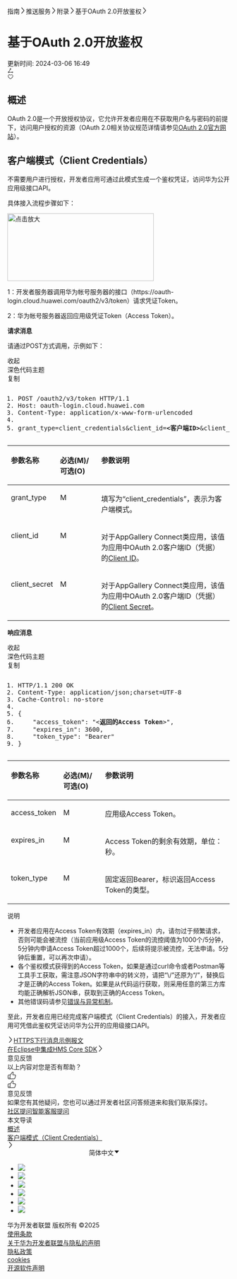 <div _ngcontent-idu-c119="" class="layout-right"><div _ngcontent-idu-c119="" class="doc-top ng-star-inserted"><!----><div _ngcontent-idu-c119="" class="doc-header guide"><div _ngcontent-idu-c119="" class="doc-header-main"><div _ngcontent-idu-c119="" class="doc-header-box"><div _ngcontent-idu-c119="" class="doc-header-bread ng-star-inserted"><nz-breadcrumb _ngcontent-idu-c119="" class="ant-breadcrumb"><nz-breadcrumb-item _ngcontent-idu-c119=""><span class="ant-breadcrumb-link ng-star-inserted">指南</span><!----><!----><span class="ant-breadcrumb-separator ng-star-inserted"><i _ngcontent-idu-c119="" nz-icon="" nztype="DocIcon:arrow" class="anticon anticon-DocIcon:arrow ng-star-inserted"><svg width="1em" height="1em" viewBox="0 0 5.72559 11.8173" fill="currentColor" xmlns="http://www.w3.org/2000/svg" xmlns:xlink="http://www.w3.org/1999/xlink" data-icon="DocIcon:arrow" aria-hidden="true">
      <path id="path" d="M0.17 11.6C0.31 11.75 0.47 11.82 0.64 11.81C0.8 11.81 0.95 11.74 1.07 11.6L5.47 6.55C5.64 6.36 5.73 6.14 5.72 5.9C5.71 5.66 5.63 5.45 5.47 5.26L1.07 0.19C0.96 0.05 0.82 -0.01 0.64 0C0.46 0 0.31 0.06 0.19 0.19C0.07 0.3 0.01 0.45 0.01 0.61C0.01 0.78 0.07 0.93 0.19 1.06L4.37 5.9L0.17 10.72C0.06 10.85 0.01 11 0 11.17C-0.01 11.34 0.05 11.48 0.17 11.6Z" fill="currentColor" fill-opacity="0.901961" fill-rule="nonzero"></path>
      </svg></i><!----></span><!----></nz-breadcrumb-item><nz-breadcrumb-item _ngcontent-idu-c119="" class="ng-star-inserted"><span class="ant-breadcrumb-link ng-star-inserted">推送服务</span><!----><!----><span class="ant-breadcrumb-separator ng-star-inserted"><i _ngcontent-idu-c119="" nz-icon="" nztype="DocIcon:arrow" class="anticon anticon-DocIcon:arrow ng-star-inserted"><svg width="1em" height="1em" viewBox="0 0 5.72559 11.8173" fill="currentColor" xmlns="http://www.w3.org/2000/svg" xmlns:xlink="http://www.w3.org/1999/xlink" data-icon="DocIcon:arrow" aria-hidden="true">
      <path id="path" d="M0.17 11.6C0.31 11.75 0.47 11.82 0.64 11.81C0.8 11.81 0.95 11.74 1.07 11.6L5.47 6.55C5.64 6.36 5.73 6.14 5.72 5.9C5.71 5.66 5.63 5.45 5.47 5.26L1.07 0.19C0.96 0.05 0.82 -0.01 0.64 0C0.46 0 0.31 0.06 0.19 0.19C0.07 0.3 0.01 0.45 0.01 0.61C0.01 0.78 0.07 0.93 0.19 1.06L4.37 5.9L0.17 10.72C0.06 10.85 0.01 11 0 11.17C-0.01 11.34 0.05 11.48 0.17 11.6Z" fill="currentColor" fill-opacity="0.901961" fill-rule="nonzero"></path>
      </svg></i><!----></span><!----></nz-breadcrumb-item><!----><!----><!----><nz-breadcrumb-item _ngcontent-idu-c119="" class="ng-star-inserted"><span class="ant-breadcrumb-link ng-star-inserted">附录</span><!----><!----><span class="ant-breadcrumb-separator ng-star-inserted"><i _ngcontent-idu-c119="" nz-icon="" nztype="DocIcon:arrow" class="anticon anticon-DocIcon:arrow ng-star-inserted"><svg width="1em" height="1em" viewBox="0 0 5.72559 11.8173" fill="currentColor" xmlns="http://www.w3.org/2000/svg" xmlns:xlink="http://www.w3.org/1999/xlink" data-icon="DocIcon:arrow" aria-hidden="true">
      <path id="path" d="M0.17 11.6C0.31 11.75 0.47 11.82 0.64 11.81C0.8 11.81 0.95 11.74 1.07 11.6L5.47 6.55C5.64 6.36 5.73 6.14 5.72 5.9C5.71 5.66 5.63 5.45 5.47 5.26L1.07 0.19C0.96 0.05 0.82 -0.01 0.64 0C0.46 0 0.31 0.06 0.19 0.19C0.07 0.3 0.01 0.45 0.01 0.61C0.01 0.78 0.07 0.93 0.19 1.06L4.37 5.9L0.17 10.72C0.06 10.85 0.01 11 0 11.17C-0.01 11.34 0.05 11.48 0.17 11.6Z" fill="currentColor" fill-opacity="0.901961" fill-rule="nonzero"></path>
      </svg></i><!----></span><!----></nz-breadcrumb-item><!----><!----><!----><nz-breadcrumb-item _ngcontent-idu-c119="" class="ng-star-inserted"><span class="ant-breadcrumb-link ng-star-inserted">基于OAuth 2.0开放鉴权</span><!----><!----><span class="ant-breadcrumb-separator ng-star-inserted"><i _ngcontent-idu-c119="" nz-icon="" nztype="DocIcon:arrow" class="anticon anticon-DocIcon:arrow ng-star-inserted"><svg width="1em" height="1em" viewBox="0 0 5.72559 11.8173" fill="currentColor" xmlns="http://www.w3.org/2000/svg" xmlns:xlink="http://www.w3.org/1999/xlink" data-icon="DocIcon:arrow" aria-hidden="true">
      <path id="path" d="M0.17 11.6C0.31 11.75 0.47 11.82 0.64 11.81C0.8 11.81 0.95 11.74 1.07 11.6L5.47 6.55C5.64 6.36 5.73 6.14 5.72 5.9C5.71 5.66 5.63 5.45 5.47 5.26L1.07 0.19C0.96 0.05 0.82 -0.01 0.64 0C0.46 0 0.31 0.06 0.19 0.19C0.07 0.3 0.01 0.45 0.01 0.61C0.01 0.78 0.07 0.93 0.19 1.06L4.37 5.9L0.17 10.72C0.06 10.85 0.01 11 0 11.17C-0.01 11.34 0.05 11.48 0.17 11.6Z" fill="currentColor" fill-opacity="0.901961" fill-rule="nonzero"></path>
      </svg></i><!----></span><!----></nz-breadcrumb-item><!----><!----><!----><!----><!----></nz-breadcrumb><!----></div><!----><h1 _ngcontent-idu-c119="" class="doc-title ng-star-inserted" title="基于OAuth 2.0开放鉴权"> 基于OAuth 2.0开放鉴权 </h1><!----><div _ngcontent-idu-c119="" class="doc-header-footer ng-star-inserted"><div _ngcontent-idu-c119="" class="dhf-left"><span _ngcontent-idu-c119="" class="ng-star-inserted">更新时间: 2024-03-06 16:49</span><!----><!----></div><div _ngcontent-idu-c119="" class="dhf-right"><!----><!----><div _ngcontent-idu-c119=""><app-share _ngcontent-idu-c119="" _nghost-idu-c116=""><div _ngcontent-idu-c116="" class="footer-share"><div _ngcontent-idu-c116="" class="share-container"><div _ngcontent-idu-c116="" nz-popover="" nzpopoveroverlayclassname="share-content" nzpopoverplacement="bottom" class="flex"><i _ngcontent-idu-c116="" nz-icon="" nztype="DocIcon:share" class="anticon share-icon anticon-DocIcon:share"><svg viewBox="0 0 24 24" xmlns="http://www.w3.org/2000/svg" xmlns:xlink="http://www.w3.org/1999/xlink" fill="currentColor" width="1em" height="1em" data-icon="DocIcon:share" aria-hidden="true">
      <g id="页面-1" stroke="none" stroke-width="1" fill="none" fill-rule="evenodd">
        <g id="floating--icon-PC-Default" transform="translate(-12.000000, -204.000000)" fill="currentColor">
          <g id="二维码备份" transform="translate(0.000000, 192.000000)">
            <g id="UIicon/24/share/line" transform="translate(12.000000, 12.000000)">
              <path d="M11.9995,2.9757 C13.435366,2.9757 14.5995,4.14113808 14.5995,5.5767 C14.5995,7.0121963 13.435431,8.1767 11.9995,8.1767 C11.7918842,8.1767 11.5899462,8.15232476 11.396388,8.10628139 L6.45104434,16.5976682 C6.7444089,16.8950147 6.96663401,17.2626597 7.09015715,17.6730099 L16.9098192,17.6730892 C17.23185,16.6031068 18.2248492,15.8233 19.3999,15.8233 C20.835831,15.8233 21.9999,16.9878037 21.9999,18.4233 C21.9999,19.8588619 20.835766,21.0243 19.3999,21.0243 C18.2249023,21.0243 17.2318693,20.2438675 16.9098245,19.1736218 L7.09015188,19.1737011 C6.76803297,20.244013 5.77473796,21.0243 4.5991,21.0243 C3.16401638,21.0243 2.0001,19.8586445 2.0001,18.4233 C2.0001,16.9880211 3.16395156,15.8233 4.5991,15.8233 C4.78198686,15.8233 4.96045929,15.8421662 5.13267765,15.8780569 L10.0989723,7.34983898 C9.66568225,6.88527191 9.4005,6.2618091 9.4005,5.5767 C9.4005,4.14135551 10.5644164,2.9757 11.9995,2.9757 Z M4.5991,17.3233 C3.99262956,17.3233 3.5001,17.8161975 3.5001,18.4233 C3.5001,19.0307183 3.99294528,19.5243 4.5991,19.5243 C5.20707068,19.5243 5.7001,19.0309026 5.7001,18.4233 C5.70011434,18.4287112 5.7001,18.4260073 5.7001,18.4233 C5.69717545,18.0137305 5.47894138,17.6632329 5.15489397,17.4735326 L5.09077447,17.4414126 L5.09077447,17.4414126 C4.93888484,17.3639207 4.7737565,17.3233 4.5991,17.3233 Z M19.3999,17.3233 C18.7925215,17.3233 18.2999,17.8161055 18.2999,18.4233 C18.2999,19.0308105 18.7928373,19.5243 19.3999,19.5243 C20.0069627,19.5243 20.4999,19.0308105 20.4999,18.4233 C20.4999,17.8161055 20.0072785,17.3233 19.3999,17.3233 Z M11.9995,4.4757 C11.3933453,4.4757 10.9005,4.96928169 10.9005,5.5767 C10.9005,6.18380247 11.3930296,6.6767 11.9995,6.6767 C12.6068785,6.6767 13.0995,6.18389451 13.0995,5.5767 C13.0995,4.96918948 12.6065627,4.4757 11.9995,4.4757 Z" id="形状结合"></path>
              </g>
            </g>
          </g>
        </g>
      </svg></i></div><!----><!----></div></div><nz-modal _ngcontent-idu-c116="" nzclassname="shareTips"></nz-modal><!----><div _ngcontent-idu-c116="" style="display: none; background-color: canvas; color-scheme: light;"></div></app-share></div><div _ngcontent-idu-c119="" nz-popover="" nzpopoveroverlayclassname="common-popover" nzpopoverplacement="bottom" class="collection dhf-right-icon ng-star-inserted"><i _ngcontent-idu-c119="" nz-icon="" class="anticon anticon-DocIcon:collection"><svg width="1em" height="1em" viewBox="0 0 20 20" version="1.1" xmlns="http://www.w3.org/2000/svg" xmlns:xlink="http://www.w3.org/1999/xlink" fill="currentColor" data-icon="DocIcon:collection" aria-hidden="true">
          <g id="文档" stroke="none" stroke-width="1" fill="none" fill-rule="evenodd">
              <g id="01-个人中心-收藏-文档" transform="translate(-1580.000000, -850.000000)" fill="currentColor">
                  <g id="UIicon/24/heart/line" transform="translate(1580.000000, 850.000000)">
                      <path d="M15.1002479,2.82916481 C17.6495614,3.75627469 18.9637979,6.5749429 18.0356437,9.12354723 C17.3346195,11.0503913 15.740315,12.9957793 13.5784618,14.8911708 L13.1260895,15.2799783 L12.6787389,15.6502437 C12.6049519,15.7102229 12.5316387,15.7692897 12.4589318,15.8273742 L12.031024,16.163533 C11.9612714,16.2174082 11.8923898,16.2701612 11.8245114,16.3217221 L11.4303386,16.6162221 L11.0665959,16.8787538 C11.0088609,16.9196586 10.9526585,16.9590915 10.8981209,16.9969827 L10.5919337,17.2052685 C10.4972368,17.2681571 10.4102582,17.324319 10.3320568,17.3731949 C10.2563142,17.420534 10.1743523,17.4496653 10.0912916,17.4617706 C10.0800937,17.4630795 10.0687222,17.4644537 10.057312,17.465516 C10.0430978,17.4670544 10.0286934,17.4678493 10.0143034,17.4681464 C9.9958577,17.4684734 9.97740993,17.4681026 9.9589608,17.4669067 C9.94567531,17.4659403 9.93226091,17.4645965 9.91891114,17.4628244 C9.90079775,17.4606542 9.88254398,17.457455 9.86438176,17.4534184 C9.85363406,17.4507172 9.84311913,17.4480746 9.83267727,17.4451613 C9.78171046,17.4313535 9.73123289,17.4101919 9.68300321,17.3818215 L9.5224814,17.2824319 L9.31913167,17.1480149 L9.07816499,16.981779 L8.65758219,16.6797831 L8.34537116,16.4480369 L7.84234827,16.0628154 L7.49146147,15.785612 L6.95485137,15.3472444 L6.59785739,15.0446367 C6.53877,14.993734 6.4799608,14.9426419 6.42153834,14.8914272 C4.25965653,12.9962632 2.66524548,11.0506971 1.96428943,9.12365133 C1.03618927,6.57519524 2.35079991,3.75635814 4.89946135,2.82913812 C6.94152832,2.0858858 9.21005088,2.77606594 10.4989007,4.48512942 C10.7067346,4.76072498 10.6518029,5.15262197 10.3762073,5.36045584 C10.1006118,5.56828971 9.70871477,5.51335801 9.50088089,5.23776246 C8.54055763,3.96433757 6.84913661,3.44973603 5.32690188,4.0037847 C3.42702731,4.69497174 2.4470304,6.79631761 3.13890758,8.69613274 C3.75207177,10.3818239 5.22807769,12.1829071 7.24553492,13.9514647 L7.58376333,14.2428913 L8.09664101,14.6679846 L8.43465403,14.9386755 L8.76346632,15.1954642 L9.22804019,15.5475703 L9.64261557,15.8503703 L9.98961436,16.0930487 L9.99360855,16.0947878 L10.2347446,15.9295111 L10.5920295,15.6745551 C11.3034551,15.158668 12.0379223,14.5794329 12.7544031,13.9512627 C14.7718745,12.182457 16.2478207,10.3814911 16.8610394,8.69599055 C17.5529647,6.79604355 16.5733148,4.69496974 14.6728304,4.00381974 C13.7851521,3.68064937 12.830067,3.7141742 11.9798655,4.07917449 C11.6626818,4.21534473 11.2951658,4.06860433 11.1589956,3.75142064 C11.0228253,3.43423694 11.1695657,3.06672097 11.4867494,2.93055073 C12.626585,2.44120754 13.910796,2.39612993 15.1002479,2.82916481 Z" id="形状结合"></path>
                  </g>
              </g>
          </g>
      </svg></i></div><!----><!----></div></div><!----><!----></div></div><div _ngcontent-idu-c119="" class="doc-header-placeholder ng-star-inserted"></div><!----><div _ngcontent-idu-c119="" class="doc-header-icon ng-star-inserted"></div><!----></div></div><!----><div _ngcontent-idu-c119="" class="layout-right-main"><div _ngcontent-idu-c119="" class="layout-content"><div _ngcontent-idu-c119="" class="layout-content-left"><div _ngcontent-idu-c119="" id="document-content" class="document-content ng-star-inserted"><!----><!----><div _ngcontent-idu-c119="" class="document-content-html"><app-document-text _ngcontent-idu-c119="" id="document-text" _nghost-idu-c106="" style="--feedback-btn-top: 0px; --feedback-btn-left: 0px;"><div _ngcontent-idu-c106="" id="mark" class="idpContent"><div _ngcontent-idu-c106="" class="markdown-body ng-star-inserted" style="position: relative;">   <div id="body0000001212610981">    <div class="tiledSection">     <h2 id="section1443831215460">概述<i class="anchor-icon anchor-icon-link" anchorid="section1443831215460" tips="复制节点链接"></i></h2>          <p id="ZH-CN_TOPIC_0000001700731633__p195202483452">OAuth 2.0是一个开放授权协议，它允许开发者应用在不获取用户名与密码的前提下，访问用户授权的资源（OAuth 2.0相关协议规范详情请参见<a href="https://oauth.net/2/" target="_blank">OAuth 2.0官方网站</a>）。</p>    </div>    <div class="tiledSection">     <h2 id="section128682386159">客户端模式（Client Credentials）<i class="anchor-icon anchor-icon-link" anchorid="section128682386159" tips="复制节点链接"></i></h2>          <p id="ZH-CN_TOPIC_0000001700731633__p2029413813235">不需要用户进行授权，开发者应用可通过此模式生成一个鉴权凭证，访问华为公开应用级接口API。</p>     <p id="ZH-CN_TOPIC_0000001700731633__p052834834517">具体接入流程步骤如下：</p>     <p id="ZH-CN_TOPIC_0000001700731633__p48045307234"><span><img originheight="153" originwidth="332" src="https://alliance-communityfile-drcn.dbankcdn.com/FileServer/getFile/cmtyPub/011/111/111/0000000000011111111.20231103095850.77325507867717107912415021792681:50001231000000:2800:D79EDFBF85E9FD402869004E8C28853790E087157262AFAFC9600A962AABED6A.png?needInitFileName=true?needInitFileName=true?needInitFileName=true?needInitFileName=true?needInitFileName=true" title="点击放大" width="332" height="153"></span></p>          <p id="ZH-CN_TOPIC_0000001700731633__p94811476207">1：开发者服务器调用华为帐号服务器的接口（https://oauth-login.cloud.huawei.com/oauth2/v3/token）请求凭证Token。</p>     <p id="ZH-CN_TOPIC_0000001700731633__p34823474205">2：华为帐号服务器返回应用级凭证Token（Access Token）。</p>          <p id="ZH-CN_TOPIC_0000001700731633__p452834819456"><strong>请求消息</strong></p>     <p id="ZH-CN_TOPIC_0000001700731633__p12861447182517">请通过POST方式调用，示例如下：</p>     <div _ngcontent-idu-c106="" class="highlight-div"><div _ngcontent-idu-c106="" class="highlight-div-header"><div _ngcontent-idu-c106="" class="highlight-div-header-left"><div _ngcontent-idu-c106="" class="handle-button expand-button"><div _ngcontent-idu-c106="" class="handle-hover-tips">收起</div></div></div><div _ngcontent-idu-c106="" class="highlight-div-header-right"><div _ngcontent-idu-c106="" class="handle-button theme-button"><div _ngcontent-idu-c106="" class="handle-hover-tips">深色代码主题</div></div><div _ngcontent-idu-c106="" class="handle-button copy-button"><div _ngcontent-idu-c106="" class="handle-hover-tips">复制</div></div></div></div><div _ngcontent-idu-c106="" class="highlight-scroll-div"><pre class="http prettyprint linenums hljs language-cangjie" id="ZH-CN_TOPIC_0000001700731633__screen766911243588" data-highlighted="yes"><ol class="linenums"><li><span class="hljs-variable">POST</span> /<span class="hljs-variable">oauth2</span>/<span class="hljs-variable">v3</span>/<span class="hljs-variable">token</span> <span class="hljs-variable">HTTP</span>/<span class="hljs-number">1.1</span></li><li><span class="hljs-variable">Host</span>: <span class="hljs-title class_">oauth</span>-<span class="hljs-title class_">login</span>.<span class="hljs-title class_">cloud</span>.<span class="hljs-title class_">huawei</span>.<span class="hljs-title class_">com</span></li><li><span class="hljs-variable">Content</span>-<span class="hljs-variable">Type</span>: <span class="hljs-title class_">application</span>/<span class="hljs-variable">x</span>-<span class="hljs-variable">www</span>-<span class="hljs-variable">form</span>-<span class="hljs-variable">urlencoded</span></li><li> </li><li><span class="hljs-variable">grant_type</span>=<span class="hljs-variable">client_credentials</span>&amp;<span class="hljs-variable">client_id</span>=<strong>&lt;</strong><strong><span class=""><span class="hljs-title class_">客户端</span></span></strong><strong><span class=""><span class="hljs-title class_">ID</span></span></strong><strong>&gt;</strong>&amp;<span class="hljs-variable">client_secret</span>=<strong>&lt;</strong><strong><span class=""><span class="hljs-title class_">客户端密钥</span></span></strong><strong>&gt;</strong></li></ol></pre></div></div>     <div class="tablenoborder">      <div class="tbBox"><table id="ZH-CN_TOPIC_0000001700731633__table12471748114513" class="layoutFixed idpTab">       <thead>        <tr id="ZH-CN_TOPIC_0000001700731633__row152844844514">         <th align="left" class="cellrowborder" id="mcps1.3.2.12.1.4.1.1" valign="top" width="17%"><p id="ZH-CN_TOPIC_0000001700731633__p15281348194518">参数名称</p></th>         <th align="left" class="cellrowborder" id="mcps1.3.2.12.1.4.1.2" valign="top" width="20%"><p id="ZH-CN_TOPIC_0000001700731633__p11528148204515">必选(M)/可选(O)</p></th>         <th align="left" class="cellrowborder" id="mcps1.3.2.12.1.4.1.3" valign="top" width="63%"><p id="ZH-CN_TOPIC_0000001700731633__p252874812457">参数说明</p></th>        </tr>       </thead>               <tbody><tr id="ZH-CN_TOPIC_0000001700731633__row1652854864517">         <td class="cellrowborder" valign="top" width="17%"><p id="ZH-CN_TOPIC_0000001700731633__p165291148104514">grant_type</p></td>         <td class="cellrowborder" valign="top" width="20%"><p id="ZH-CN_TOPIC_0000001700731633__p6529748174510">M</p></td>         <td class="cellrowborder" valign="top" width="63%"><p id="ZH-CN_TOPIC_0000001700731633__p8529124874514">填写为“client_credentials”，表示为客户端模式。</p></td>        </tr>        <tr id="ZH-CN_TOPIC_0000001700731633__row14529114815450">         <td class="cellrowborder" valign="top" width="17%"><p id="ZH-CN_TOPIC_0000001700731633__p8529948174514">client_id</p></td>         <td class="cellrowborder" valign="top" width="20%"><p id="ZH-CN_TOPIC_0000001700731633__p125296487457">M</p></td>         <td class="cellrowborder" valign="top" width="63%"><p id="ZH-CN_TOPIC_0000001700731633__p4529124811457">对于AppGallery Connect类应用，该值为应用中OAuth 2.0客户端ID（凭据）的<a href="https://developer.huawei.com/consumer/cn/doc/HMSCore-Guides/android-config-agc-0000001050170137#section125831926193110">Client ID</a>。</p></td>        </tr>        <tr id="ZH-CN_TOPIC_0000001700731633__row1552984819455">         <td class="cellrowborder" valign="top" width="17%"><p id="ZH-CN_TOPIC_0000001700731633__p115291448174515">client_secret</p></td>         <td class="cellrowborder" valign="top" width="20%"><p id="ZH-CN_TOPIC_0000001700731633__p15529648124518">M</p></td>         <td class="cellrowborder" valign="top" width="63%"><p id="ZH-CN_TOPIC_0000001700731633__p15291648194511">对于AppGallery Connect类应用，该值为应用中OAuth 2.0客户端ID（凭据）的<a href="https://developer.huawei.com/consumer/cn/doc/HMSCore-Guides/android-config-agc-0000001050170137#section125831926193110">Client Secret</a>。</p></td>        </tr>             </tbody></table></div>     </div>     <p id="ZH-CN_TOPIC_0000001700731633__p1952904844512"><strong>响应消息</strong></p>     <div _ngcontent-idu-c106="" class="highlight-div"><div _ngcontent-idu-c106="" class="highlight-div-header"><div _ngcontent-idu-c106="" class="highlight-div-header-left"><div _ngcontent-idu-c106="" class="handle-button expand-button"><div _ngcontent-idu-c106="" class="handle-hover-tips">收起</div></div></div><div _ngcontent-idu-c106="" class="highlight-div-header-right"><div _ngcontent-idu-c106="" class="handle-button theme-button"><div _ngcontent-idu-c106="" class="handle-hover-tips">深色代码主题</div></div><div _ngcontent-idu-c106="" class="handle-button copy-button"><div _ngcontent-idu-c106="" class="handle-hover-tips">复制</div></div></div></div><div _ngcontent-idu-c106="" class="highlight-scroll-div"><pre class="http prettyprint linenums hljs language-cangjie" id="ZH-CN_TOPIC_0000001700731633__screen16249134212584" data-highlighted="yes"><ol class="linenums"><li><span class="hljs-variable">HTTP</span>/<span class="hljs-number">1.1</span> <span class="hljs-number">200</span> <span class="hljs-variable">OK</span></li><li><span class="hljs-variable">Content</span>-<span class="hljs-variable">Type</span>: <span class="hljs-title class_">application</span>/<span class="hljs-variable">json</span>;<span class="hljs-variable">charset</span>=<span class="hljs-variable">UTF</span>-<span class="hljs-number">8</span></li><li><span class="hljs-variable">Cache</span>-<span class="hljs-variable">Control</span>: <span class="hljs-title class_">no</span>-<span class="hljs-title class_">store</span></li><li>
</li><li>{</li><li>    <span class="hljs-string">"access_token"</span>: <span class="hljs-string">"&lt;</span><strong><span class=""><span class="hljs-string">返回的</span></span><span class=""><span class="hljs-string">Access Token</span></span></strong><span class="hljs-string">&gt;"</span>,</li><li>    <span class="hljs-string">"expires_in"</span>: <span class="hljs-number">3600</span>,</li><li>    <span class="hljs-string">"token_type"</span>: <span class="hljs-string">"Bearer"</span></li><li>}</li></ol></pre></div></div>     <div class="tablenoborder">      <div class="tbBox"><table id="ZH-CN_TOPIC_0000001700731633__table95394810458" class="layoutFixed idpTab">       <thead>        <tr id="ZH-CN_TOPIC_0000001700731633__row15291148144511">         <th align="left" class="cellrowborder" id="mcps1.3.2.15.1.4.1.1" valign="top" width="17%"><p id="ZH-CN_TOPIC_0000001700731633__p35291048204518">参数名称</p></th>         <th align="left" class="cellrowborder" id="mcps1.3.2.15.1.4.1.2" valign="top" width="20%"><p id="ZH-CN_TOPIC_0000001700731633__p1529748174519">必选(M)/可选(O)</p></th>         <th align="left" class="cellrowborder" id="mcps1.3.2.15.1.4.1.3" valign="top" width="63%"><p id="ZH-CN_TOPIC_0000001700731633__p5529154815459">参数说明</p></th>        </tr>       </thead>               <tbody><tr id="ZH-CN_TOPIC_0000001700731633__row1652913484454">         <td class="cellrowborder" valign="top" width="17%"><p id="ZH-CN_TOPIC_0000001700731633__p852944854511">access_token</p></td>         <td class="cellrowborder" valign="top" width="20%"><p id="ZH-CN_TOPIC_0000001700731633__p165291348144511">M</p></td>         <td class="cellrowborder" valign="top" width="63%"><p id="ZH-CN_TOPIC_0000001700731633__p115307482453">应用级Access Token。</p></td>        </tr>        <tr id="ZH-CN_TOPIC_0000001700731633__row1353084854519">         <td class="cellrowborder" valign="top" width="17%"><p id="ZH-CN_TOPIC_0000001700731633__p6530124894518">expires_in</p></td>         <td class="cellrowborder" valign="top" width="20%"><p id="ZH-CN_TOPIC_0000001700731633__p155301548104514">M</p></td>         <td class="cellrowborder" valign="top" width="63%"><p id="ZH-CN_TOPIC_0000001700731633__p2530748154520">Access Token的剩余有效期，单位：秒。</p></td>        </tr>        <tr id="ZH-CN_TOPIC_0000001700731633__row1753024811458">         <td class="cellrowborder" valign="top" width="17%"><p id="ZH-CN_TOPIC_0000001700731633__p1253044874517">token_type</p></td>         <td class="cellrowborder" valign="top" width="20%"><p id="ZH-CN_TOPIC_0000001700731633__p65301486458">M</p></td>         <td class="cellrowborder" valign="top" width="63%"><p id="ZH-CN_TOPIC_0000001700731633__p1253044813452">固定返回Bearer，标识返回Access Token的类型。</p></td>        </tr>             </tbody></table></div>     </div>     <div><div class="hw-editor-tip info"><div class="title">说明</div><div class="content">       <ul id="ZH-CN_TOPIC_0000001700731633__ul12817459282">        <li id="ZH-CN_TOPIC_0000001700731633__li7624193855015">开发者应用在Access Token有效期（expires_in）内，请勿过于频繁请求，否则可能会被流控（当前应用级Access Token的流控阈值为1000个/5分钟，5分钟内申请Access Token超过1000个，后续将提示被流控，无法申请。5分钟后重置，可以再次申请）。        </li><li id="ZH-CN_TOPIC_0000001700731633__li281815912820">各个鉴权模式获得到的Access Token，如果是通过curl命令或者Postman等工具手工获取，需注意JSON字符串中的转义符，请把“\/”还原为“/”，替换后才是正确的Access Token。如果是从代码运行获取，则采用任意的第三方库均能正确解析JSON串，获取到正确的Access Token。        </li><li id="ZH-CN_TOPIC_0000001700731633__li18404674264">其他错误码请参见<a href="https://developer.huawei.com/consumer/cn/doc/HMSCore-Guides/open-platform-error-0000001053869182#section1077863721110" target="_blank">错误与异常机制</a>。       </li></ul>      </div></div></div>     <p id="ZH-CN_TOPIC_0000001700731633__p7530848204514">至此，开发者应用已经完成客户端模式（Client Credentials）的接入，开发者应用可凭借此鉴权凭证访问华为公开的应用级接口API。</p>    </div>   </div>   <div></div></div><!----><!----></div><!----></app-document-text></div><div _ngcontent-idu-c119="" class="preAndNext ng-star-inserted"><div _ngcontent-idu-c119="" class="pre-next-warp ng-star-inserted"><div _ngcontent-idu-c119="" class="preAndNextLink"><a _ngcontent-idu-c119="" href="https://developer.huawei.com/consumer/cn/doc/HMSCore-Guides/rest-sample-code-0000001050040242" title="HTTPS下行消息示例报文"><i _ngcontent-idu-c119="" nz-icon="" nztype="DocIcon:arrow" class="anticon flip anticon-DocIcon:arrow"><svg width="1em" height="1em" viewBox="0 0 5.72559 11.8173" fill="currentColor" xmlns="http://www.w3.org/2000/svg" xmlns:xlink="http://www.w3.org/1999/xlink" data-icon="DocIcon:arrow" aria-hidden="true">
      <path id="path" d="M0.17 11.6C0.31 11.75 0.47 11.82 0.64 11.81C0.8 11.81 0.95 11.74 1.07 11.6L5.47 6.55C5.64 6.36 5.73 6.14 5.72 5.9C5.71 5.66 5.63 5.45 5.47 5.26L1.07 0.19C0.96 0.05 0.82 -0.01 0.64 0C0.46 0 0.31 0.06 0.19 0.19C0.07 0.3 0.01 0.45 0.01 0.61C0.01 0.78 0.07 0.93 0.19 1.06L4.37 5.9L0.17 10.72C0.06 10.85 0.01 11 0 11.17C-0.01 11.34 0.05 11.48 0.17 11.6Z" fill="currentColor" fill-opacity="0.901961" fill-rule="nonzero"></path>
      </svg></i><span _ngcontent-idu-c119="">HTTPS下行消息示例报文</span></a></div></div><!----><div _ngcontent-idu-c119="" class="pre-next-warp ng-star-inserted"><div _ngcontent-idu-c119="" class="preAndNextLink"><a _ngcontent-idu-c119="" href="https://developer.huawei.com/consumer/cn/doc/HMSCore-Guides/eclipse-integrating-sdk-0000001055576923" title="在Eclipse中集成HMS Core SDK"><span _ngcontent-idu-c119="">在Eclipse中集成HMS Core SDK</span><i _ngcontent-idu-c119="" nz-icon="" nztype="DocIcon:arrow" class="anticon anticon-DocIcon:arrow"><svg width="1em" height="1em" viewBox="0 0 5.72559 11.8173" fill="currentColor" xmlns="http://www.w3.org/2000/svg" xmlns:xlink="http://www.w3.org/1999/xlink" data-icon="DocIcon:arrow" aria-hidden="true">
      <path id="path" d="M0.17 11.6C0.31 11.75 0.47 11.82 0.64 11.81C0.8 11.81 0.95 11.74 1.07 11.6L5.47 6.55C5.64 6.36 5.73 6.14 5.72 5.9C5.71 5.66 5.63 5.45 5.47 5.26L1.07 0.19C0.96 0.05 0.82 -0.01 0.64 0C0.46 0 0.31 0.06 0.19 0.19C0.07 0.3 0.01 0.45 0.01 0.61C0.01 0.78 0.07 0.93 0.19 1.06L4.37 5.9L0.17 10.72C0.06 10.85 0.01 11 0 11.17C-0.01 11.34 0.05 11.48 0.17 11.6Z" fill="currentColor" fill-opacity="0.901961" fill-rule="nonzero"></path>
      </svg></i></a></div></div><!----></div><!----><!----><!----><div _ngcontent-idu-c119="" class="rating-card ng-star-inserted"><div _ngcontent-idu-c119="" class="rating-card-box recommend-empty"><div _ngcontent-idu-c119="" class="rating-card-feedback"><app-feedback _ngcontent-idu-c119="" _nghost-idu-c113=""><div _ngcontent-idu-c113="" class="feedback-title">意见反馈</div><div _ngcontent-idu-c113="" class="feedback-handle"><div _ngcontent-idu-c113="" class="feedback-handle-left"><span _ngcontent-idu-c113="" class="feedback-handle-question">以上内容对您是否有帮助？</span><div _ngcontent-idu-c113="" class="feedback-handle-button"><i _ngcontent-idu-c113=""><aui-svg _ngcontent-idu-c113="" _nghost-idu-c66=""><svg width="20.000000" height="20.000000" viewBox="0 0 20 20" fill="none" xmlns="http://www.w3.org/2000/svg" xmlns:xlink="http://www.w3.org/1999/xlink">
	<defs>
		<clipPath id="clip943_161509">
			<rect id="属性 1=focus" width="20.000000" height="20.000000" fill="white" fill-opacity="0"></rect>
		</clipPath>
	</defs>
	<g clip-path="url(#clip943_161509)">
		<g opacity="0.000000">
			<rect id="rect" width="20.000000" height="20.000000" fill="#000000" fill-opacity="1.000000"></rect>
		</g>
		<path id="path" d="M18.58 8.81C18.25 8.4 17.88 8.14 17.5 8.04C17.11 7.94 16.62 7.89 16.05 7.89L15.89 7.89L12.91 7.91L13.88 4.19C14.01 3.66 14.02 3.21 13.89 2.84C13.77 2.46 13.47 2.14 13 1.88C12.59 1.66 12.18 1.59 11.74 1.68C11.3 1.76 10.95 1.96 10.7 2.29L6.24 8.29L3.38 8.29C2.91 8.29 2.48 8.41 2.09 8.64C1.69 8.86 1.38 9.17 1.15 9.56C0.93 9.96 0.81 10.39 0.81 10.85L0.81 15.74C0.81 16.2 0.93 16.63 1.16 17.03C1.39 17.42 1.71 17.73 2.1 17.96C2.5 18.2 2.93 18.31 3.39 18.31L14.51 18.31C15.25 18.31 15.91 18.09 16.51 17.65C17.11 17.2 17.51 16.62 17.71 15.91L19.05 11.21C19.18 10.79 19.19 10.37 19.1 9.94C19.02 9.52 18.84 9.14 18.58 8.81ZM2.05 10.88C2.05 10.52 2.18 10.21 2.45 9.94C2.71 9.68 3.02 9.55 3.38 9.55L5.61 9.55L5.61 17.08L3.39 17.08C3.02 17.08 2.71 16.95 2.45 16.7C2.18 16.44 2.05 16.13 2.05 15.75L2.05 10.88ZM16.51 15.58C16.38 16.03 16.13 16.39 15.76 16.66C15.39 16.94 14.98 17.08 14.51 17.08L6.85 17.08L6.85 9.55L11.64 3.15C11.74 3.02 11.86 2.94 12 2.93C12.14 2.91 12.27 2.93 12.39 2.99C12.59 3.1 12.71 3.22 12.74 3.35C12.76 3.49 12.74 3.69 12.65 3.98L11.7 7.58C11.6 7.92 11.6 8.22 11.7 8.46C11.79 8.71 11.96 8.9 12.2 9.03C12.45 9.15 12.76 9.21 13.14 9.19L15.91 9.15L16.15 9.15C16.51 9.14 16.8 9.17 17.01 9.24C17.23 9.3 17.42 9.44 17.59 9.64C17.74 9.81 17.84 10.01 17.89 10.23C17.93 10.45 17.92 10.67 17.85 10.9L16.51 15.58ZM3.94 13.78C3.76 13.78 3.62 13.84 3.5 13.95C3.37 14.08 3.31 14.22 3.31 14.4L3.31 15.64C3.31 15.81 3.37 15.96 3.5 16.08C3.62 16.2 3.76 16.25 3.94 16.25C4.11 16.25 4.26 16.2 4.38 16.08C4.5 15.96 4.55 15.81 4.55 15.64L4.55 14.4C4.55 14.22 4.5 14.08 4.38 13.95C4.26 13.84 4.11 13.78 3.94 13.78Z" fill="currentColor" fill-opacity="0.901961" fill-rule="nonzero"></path>
	</g>
</svg>
</aui-svg></i><div _ngcontent-idu-c113="" class="split-line"></div><i _ngcontent-idu-c113="" class="flip"><aui-svg _ngcontent-idu-c113="" _nghost-idu-c66=""><svg width="20.000000" height="20.000000" viewBox="0 0 20 20" fill="none" xmlns="http://www.w3.org/2000/svg" xmlns:xlink="http://www.w3.org/1999/xlink">
	<defs>
		<clipPath id="clip943_161509">
			<rect id="属性 1=focus" width="20.000000" height="20.000000" fill="white" fill-opacity="0"></rect>
		</clipPath>
	</defs>
	<g clip-path="url(#clip943_161509)">
		<g opacity="0.000000">
			<rect id="rect" width="20.000000" height="20.000000" fill="#000000" fill-opacity="1.000000"></rect>
		</g>
		<path id="path" d="M18.58 8.81C18.25 8.4 17.88 8.14 17.5 8.04C17.11 7.94 16.62 7.89 16.05 7.89L15.89 7.89L12.91 7.91L13.88 4.19C14.01 3.66 14.02 3.21 13.89 2.84C13.77 2.46 13.47 2.14 13 1.88C12.59 1.66 12.18 1.59 11.74 1.68C11.3 1.76 10.95 1.96 10.7 2.29L6.24 8.29L3.38 8.29C2.91 8.29 2.48 8.41 2.09 8.64C1.69 8.86 1.38 9.17 1.15 9.56C0.93 9.96 0.81 10.39 0.81 10.85L0.81 15.74C0.81 16.2 0.93 16.63 1.16 17.03C1.39 17.42 1.71 17.73 2.1 17.96C2.5 18.2 2.93 18.31 3.39 18.31L14.51 18.31C15.25 18.31 15.91 18.09 16.51 17.65C17.11 17.2 17.51 16.62 17.71 15.91L19.05 11.21C19.18 10.79 19.19 10.37 19.1 9.94C19.02 9.52 18.84 9.14 18.58 8.81ZM2.05 10.88C2.05 10.52 2.18 10.21 2.45 9.94C2.71 9.68 3.02 9.55 3.38 9.55L5.61 9.55L5.61 17.08L3.39 17.08C3.02 17.08 2.71 16.95 2.45 16.7C2.18 16.44 2.05 16.13 2.05 15.75L2.05 10.88ZM16.51 15.58C16.38 16.03 16.13 16.39 15.76 16.66C15.39 16.94 14.98 17.08 14.51 17.08L6.85 17.08L6.85 9.55L11.64 3.15C11.74 3.02 11.86 2.94 12 2.93C12.14 2.91 12.27 2.93 12.39 2.99C12.59 3.1 12.71 3.22 12.74 3.35C12.76 3.49 12.74 3.69 12.65 3.98L11.7 7.58C11.6 7.92 11.6 8.22 11.7 8.46C11.79 8.71 11.96 8.9 12.2 9.03C12.45 9.15 12.76 9.21 13.14 9.19L15.91 9.15L16.15 9.15C16.51 9.14 16.8 9.17 17.01 9.24C17.23 9.3 17.42 9.44 17.59 9.64C17.74 9.81 17.84 10.01 17.89 10.23C17.93 10.45 17.92 10.67 17.85 10.9L16.51 15.58ZM3.94 13.78C3.76 13.78 3.62 13.84 3.5 13.95C3.37 14.08 3.31 14.22 3.31 14.4L3.31 15.64C3.31 15.81 3.37 15.96 3.5 16.08C3.62 16.2 3.76 16.25 3.94 16.25C4.11 16.25 4.26 16.2 4.38 16.08C4.5 15.96 4.55 15.81 4.55 15.64L4.55 14.4C4.55 14.22 4.5 14.08 4.38 13.95C4.26 13.84 4.11 13.78 3.94 13.78Z" fill="currentColor" fill-opacity="0.901961" fill-rule="nonzero"></path>
	</g>
</svg>
</aui-svg></i></div></div><div _ngcontent-idu-c113="" class="feedback-handle-right"><span _ngcontent-idu-c113="" class="feedback-button">意见反馈</span></div></div><!----><!----><div _ngcontent-idu-c113="" class="feedback-foot"><div _ngcontent-idu-c113="" class="feedback-foot-tips">如果您有其他疑问，您也可以通过开发者社区问答频道来和我们联系探讨。</div><div _ngcontent-idu-c113="" class="feedback-foot-links"><a _ngcontent-idu-c113="" target="_blank" href="https://developer.huawei.com/consumer/cn/forum/">社区提问</a><a _ngcontent-idu-c113="" target="_blank" href="https://developer.huawei.com/consumer/cn/customerService/#/bot-dev-top/faq-top/faq-talk-top">智能客服提问</a></div></div><app-feedback-modal _ngcontent-idu-c113="" _nghost-idu-c112=""><nz-modal _ngcontent-idu-c112="" nztitle="" nzmaskclosable="false" nzclassname="feedback-modal" nzautofocus="null"></nz-modal><!----></app-feedback-modal></app-feedback></div><!----></div></div><!----><!----></div><!----><!----></div><div _ngcontent-idu-c119="" class="layout-content-right ng-star-inserted"><div _ngcontent-idu-c119="" class="right-sider-wrap ng-star-inserted"><div _ngcontent-idu-c119="" class="right-sider-box"><!----><div _ngcontent-idu-c119="" class="layout-content-right-title"><span _ngcontent-idu-c119="">本文导读</span></div><div _ngcontent-idu-c119="" class="right-anchor-box ng-star-inserted"><app-anchor-list _ngcontent-idu-c119="" _nghost-idu-c117="" style="--small-anchor-height: 0px;"><div _ngcontent-idu-c117="" class="anchor-main"><div _ngcontent-idu-c117="" class="anchor-list-box"><!----><div _ngcontent-idu-c117="" class="anchor-list"><div _ngcontent-idu-c117=""><div _ngcontent-idu-c117="" class="anchor-item ng-star-inserted" anchorlinkid="section1443831215460"><a _ngcontent-idu-c117="" href="https://developer.huawei.com/consumer/cn/doc/HMSCore-Guides/oauth2-0000001212610981#section1443831215460">概述</a></div><!----><!----><div _ngcontent-idu-c117="" class="anchor-item ng-star-inserted" anchorlinkid="section128682386159"><a _ngcontent-idu-c117="" href="https://developer.huawei.com/consumer/cn/doc/HMSCore-Guides/oauth2-0000001212610981#section128682386159">客户端模式（Client Credentials）</a></div><!----><!----><!----></div></div><!----></div></div></app-anchor-list></div><!----></div><!----></div><!----><div _ngcontent-idu-c119="" class="right-collapse ng-star-inserted"><i _ngcontent-idu-c119="" nz-icon="" nztype="DocIcon:arrow" class="anticon anticon-DocIcon:arrow"><svg width="1em" height="1em" viewBox="0 0 5.72559 11.8173" fill="currentColor" xmlns="http://www.w3.org/2000/svg" xmlns:xlink="http://www.w3.org/1999/xlink" data-icon="DocIcon:arrow" aria-hidden="true">
      <path id="path" d="M0.17 11.6C0.31 11.75 0.47 11.82 0.64 11.81C0.8 11.81 0.95 11.74 1.07 11.6L5.47 6.55C5.64 6.36 5.73 6.14 5.72 5.9C5.71 5.66 5.63 5.45 5.47 5.26L1.07 0.19C0.96 0.05 0.82 -0.01 0.64 0C0.46 0 0.31 0.06 0.19 0.19C0.07 0.3 0.01 0.45 0.01 0.61C0.01 0.78 0.07 0.93 0.19 1.06L4.37 5.9L0.17 10.72C0.06 10.85 0.01 11 0 11.17C-0.01 11.34 0.05 11.48 0.17 11.6Z" fill="currentColor" fill-opacity="0.901961" fill-rule="nonzero"></path>
      </svg></i></div><!----></div><!----></div></div><app-sample-footer _ngcontent-idu-c119="" _nghost-idu-c118="" class="ng-star-inserted"><div _ngcontent-idu-c118="" class="app-doc-footer"><div _ngcontent-idu-c118="" class="footer-row footer-icon-row"><div _ngcontent-idu-c118=""><nz-select _ngcontent-idu-c118="" class="ant-select common-select ng-tns-c55-2 ant-select-show-arrow ant-select-borderless ant-select-single ng-untouched ng-pristine ng-valid ng-star-inserted"><nz-select-top-control cdkoverlayorigin="" class="ant-select-selector ng-tns-c55-2"><nz-select-search class="ant-select-selection-search ng-star-inserted"><input autocomplete="off" class="ant-select-selection-search-input ng-untouched ng-pristine ng-valid" readonly="readonly" style="opacity: 0;"><!----></nz-select-search><nz-select-item class="ant-select-selection-item ng-star-inserted" title="简体中文">简体中文<!----><!----><!----><!----><!----></nz-select-item><!----><!----><!----><!----><!----><!----></nz-select-top-control><nz-select-arrow class="ant-select-arrow ng-tns-c55-2 ng-star-inserted"><i _ngcontent-idu-c118="" nz-icon="" nztype="caret-down" nztheme="outline" style="color: #000;" class="anticon anticon-caret-down ng-star-inserted"><svg viewBox="0 0 1024 1024" focusable="false" fill="currentColor" width="1em" height="1em" data-icon="caret-down" aria-hidden="true"><path d="M840.4 300H183.6c-19.7 0-30.7 20.8-18.5 35l328.4 380.8c9.4 10.9 27.5 10.9 37 0L858.9 335c12.2-14.2 1.2-35-18.5-35z"></path></svg></i><!----><!----><!----><!----><!----><!----><!----></nz-select-arrow><!----><!----><!----></nz-select></div><div _ngcontent-idu-c118="" class="foot-icon"><ul _ngcontent-idu-c118=""><li _ngcontent-idu-c118="" class="left foot_icon ng-star-inserted"><a _ngcontent-idu-c118=""><img _ngcontent-idu-c118="" src="/images/foot/1xinlang.png"><!----></a></li><li _ngcontent-idu-c118="" class="left foot_icon ng-star-inserted"><a _ngcontent-idu-c118=""><img _ngcontent-idu-c118="" src="/images/foot/2bz.png"><!----></a></li><li _ngcontent-idu-c118="" class="left foot_icon ng-star-inserted"><a _ngcontent-idu-c118=""><img _ngcontent-idu-c118="" src="/images/foot/3wx.png"><div _ngcontent-idu-c118="" class="icon-tip ng-star-inserted" hidden=""><div _ngcontent-idu-c118="" class="tip-content"><div _ngcontent-idu-c118="" class="qrcode"><img _ngcontent-idu-c118="" src="./assets/images/head/hua_wei_kai_fa_zhe_lian_meng_fu_wu_wei_xin_er_wei_ma_fu_ben_0.jpg"></div><div _ngcontent-idu-c118="" class="tip-title ng-star-inserted">微信公众号</div><!----></div><div _ngcontent-idu-c118="" class="tip-arrow flex jc"><div _ngcontent-idu-c118="" class="tip-arrow-left"></div><div _ngcontent-idu-c118="" class="tip-arrow-right"></div></div></div><!----></a></li><li _ngcontent-idu-c118="" class="left foot_icon ng-star-inserted"><a _ngcontent-idu-c118=""><img _ngcontent-idu-c118="" src="/images/foot/4app.png"><div _ngcontent-idu-c118="" class="icon-tip ng-star-inserted" hidden=""><div _ngcontent-idu-c118="" class="tip-content"><div _ngcontent-idu-c118="" class="qrcode"><img _ngcontent-idu-c118="" src="./assets/images/head/APPerweima.png"></div><div _ngcontent-idu-c118="" class="tip-title ng-star-inserted">下载APP</div><!----></div><div _ngcontent-idu-c118="" class="tip-arrow flex jc"><div _ngcontent-idu-c118="" class="tip-arrow-left"></div><div _ngcontent-idu-c118="" class="tip-arrow-right"></div></div></div><!----></a></li><li _ngcontent-idu-c118="" class="left foot_icon ng-star-inserted"><a _ngcontent-idu-c118=""><img _ngcontent-idu-c118="" src="/images/foot/5luntan.png"><!----></a></li><li _ngcontent-idu-c118="" class="left foot_icon ng-star-inserted"><a _ngcontent-idu-c118=""><img _ngcontent-idu-c118="" src="/images/foot/6youxiang.png"><!----></a></li><!----></ul></div></div><div _ngcontent-idu-c118="" class="footer-row footer-copyright"><div _ngcontent-idu-c118="" class="footer-left"><div _ngcontent-idu-c118="" class="copyright">华为开发者联盟 版权所有 ©2025</div></div><div _ngcontent-idu-c118="" class="footer-right"><div _ngcontent-idu-c118="" class="footer-right-links ng-star-inserted"><a _ngcontent-idu-c118="" href="/consumer/cn/devservice/use" target="_self">使用条款</a></div><div _ngcontent-idu-c118="" class="footer-right-links ng-star-inserted"><a _ngcontent-idu-c118="" href="/consumer/cn/devservice/term" target="_self">关于华为开发者联盟与隐私的声明</a></div><div _ngcontent-idu-c118="" class="footer-right-links ng-star-inserted"><a _ngcontent-idu-c118="" href="https://consumer.huawei.com/cn/legal/privacy-policy/" target="_blank">隐私政策</a></div><div _ngcontent-idu-c118="" class="footer-right-links ng-star-inserted"><a _ngcontent-idu-c118="" href="https://consumer.huawei.com/cn/legal/cookie-policy/" target="_blank">cookies</a></div><div _ngcontent-idu-c118="" class="footer-right-links ng-star-inserted"><a _ngcontent-idu-c118="" href="/consumer/cn/opensource/" target="_blank">开源软件声明</a></div><!----></div></div></div><!----></app-sample-footer><!----></div>